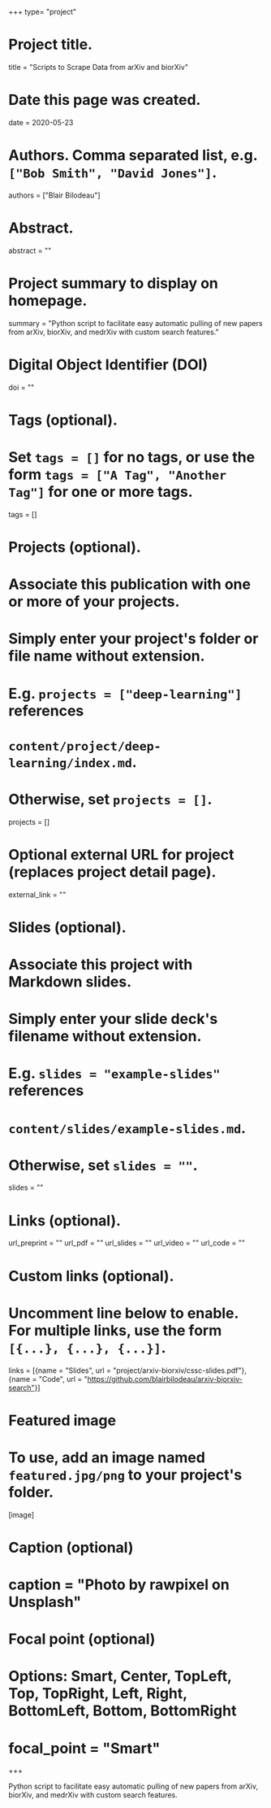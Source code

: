 +++
type= "project"

# Project title.
title = "Scripts to Scrape Data from arXiv and biorXiv"

# Date this page was created.
date = 2020-05-23

# Authors. Comma separated list, e.g. `["Bob Smith", "David Jones"]`.
authors = ["Blair Bilodeau"]

# Abstract.
abstract = ""

# Project summary to display on homepage.
summary = "Python script to facilitate easy automatic pulling of new papers from arXiv, biorXiv, and medrXiv with custom search features."

# Digital Object Identifier (DOI)
doi = ""

# Tags (optional).
#   Set `tags = []` for no tags, or use the form `tags = ["A Tag", "Another Tag"]` for one or more tags.
tags = []

# Projects (optional).
#   Associate this publication with one or more of your projects.
#   Simply enter your project's folder or file name without extension.
#   E.g. `projects = ["deep-learning"]` references 
#   `content/project/deep-learning/index.md`.
#   Otherwise, set `projects = []`.
projects = []

# Optional external URL for project (replaces project detail page).
external_link = ""

# Slides (optional).
#   Associate this project with Markdown slides.
#   Simply enter your slide deck's filename without extension.
#   E.g. `slides = "example-slides"` references 
#   `content/slides/example-slides.md`.
#   Otherwise, set `slides = ""`.
slides = ""

# Links (optional).
url_preprint = ""
url_pdf = ""
url_slides = ""
url_video = ""
url_code = ""

# Custom links (optional).
#   Uncomment line below to enable. For multiple links, use the form `[{...}, {...}, {...}]`.
links = [{name = "Slides", url = "project/arxiv-biorxiv/cssc-slides.pdf"},
		 {name = "Code", url = "https://github.com/blairbilodeau/arxiv-biorxiv-search"}]

# Featured image
# To use, add an image named `featured.jpg/png` to your project's folder. 
[image]
  # Caption (optional)
  # caption = "Photo by rawpixel on Unsplash"
  
  # Focal point (optional)
  # Options: Smart, Center, TopLeft, Top, TopRight, Left, Right, BottomLeft, Bottom, BottomRight
  # focal_point = "Smart"
+++

Python script to facilitate easy automatic pulling of new papers from arXiv, biorXiv, and medrXiv with custom search features.
